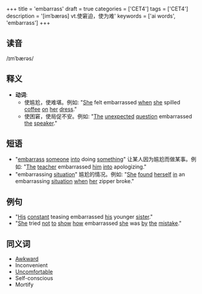 +++
title = 'embarrass'
draft = true
categories = ['CET4']
tags = ['CET4']
description = '[imˈbærəs] vt.使窘迫，使为难'
keywords = ['ai words', 'embarrass']
+++

## 读音
/ɪmˈbærəs/

## 释义
- **动词**:
  - 使尴尬，使难堪。例如: "[She](/zh/post/she/) felt embarrassed [when](/zh/post/when/) [she](/zh/post/she/) spilled [coffee](/zh/post/coffee/) [on](/zh/post/on/) [her](/zh/post/her/) [dress](/zh/post/dress/)."
  - 使困窘，使局促不安。例如: "[The](/zh/post/the/) [unexpected](/zh/post/unexpected/) [question](/zh/post/question/) embarrassed [the](/zh/post/the/) [speaker](/zh/post/speaker/)."

## 短语
- "[embarrass](/zh/post/embarrass/) [someone](/zh/post/someone/) [into](/zh/post/into/) doing [something](/zh/post/something/)" 让某人因为尴尬而做某事。例如: "[The](/zh/post/the/) [teacher](/zh/post/teacher/) embarrassed [him](/zh/post/him/) [into](/zh/post/into/) apologizing."
- "embarrassing [situation](/zh/post/situation/)" 尴尬的情况。例如: "[She](/zh/post/she/) [found](/zh/post/found/) [herself](/zh/post/herself/) [in](/zh/post/in/) an embarrassing [situation](/zh/post/situation/) [when](/zh/post/when/) [her](/zh/post/her/) zipper broke."

## 例句
- "[His](/zh/post/his/) [constant](/zh/post/constant/) teasing embarrassed [his](/zh/post/his/) younger [sister](/zh/post/sister/)."
- "[She](/zh/post/she/) tried [not](/zh/post/not/) [to](/zh/post/to/) [show](/zh/post/show/) [how](/zh/post/how/) embarrassed [she](/zh/post/she/) was [by](/zh/post/by/) [the](/zh/post/the/) [mistake](/zh/post/mistake/)."

## 同义词
- [Awkward](/zh/post/awkward/)
- Inconvenient
- [Uncomfortable](/zh/post/uncomfortable/)
- Self-conscious
- Mortify
